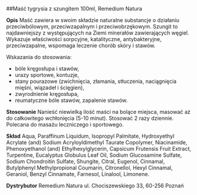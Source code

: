 ##Maść tygrysia z szungitem 100ml, Remedium Natura

**Opis** Maść zawiera w swoim składzie naturalne substancje o działaniu przeciwbólowym, przeciwzapalnym i przeciwobrzękowym. Szungit to najdawniejszy z występujących na Ziemi minerałów zawierających węgiel. Wykazuje właściwości sorpcyjne, katalityczne, antybakteryjne, przeciwzapalne, wspomaga leczenie chorób skóry i stawów.

Wskazania do stosowania:

- bóle kręgosłupa i stawów,
- urazy sportowe, kontuzje,
- stany pourazowe (zwichnięcia, złamania, stłuczenia, naciągnięcia mięśni,
  wiązadeł i ścięgien),
- zwyrodnienie kręgosłupa,
- reumatyczne bóle stawów, zapalenie stawów.

**Stosowanie** Nanieść niewielką ilość maści na bolące miejsca, masować aż do całkowitego wchłonięcia (5-10 minut). Stosować 2 razy dziennie. Polecana do masażu leczniczego i sportowego.

**Skład** Aqua, Paraffinum Liquidum, Isopropyl Palmitate, Hydroxyethyl Acrylate (and) Sodium Acryloyldimethyl Taurate Copolymer, Niacinamide, Phenoxyethanol (and) Ethylhexylglycerin, Capsicum Frutensis Fruit Extract, Turpentine, Eucalyptus Globulus Leaf Oil, Sodium Glucosamine Sulfate, Sodium Chondroitin Sulfate, Shungite, Citral, Eugenol, Cinnamal, Butylphenyl Methylpropional Coumarin, Citronellol, Hexyl Cinnamal, Geraniol, Benzyl Cinnamate, Farnesol, Linalool, Limonene.

**Dystrybutor** Remedium Natura
ul. Chociszewskiego 33, 60-256 Poznań
